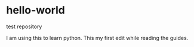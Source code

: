 # hello-world
test repository

I am using this to learn python.  This my first edit while reading the guides.
